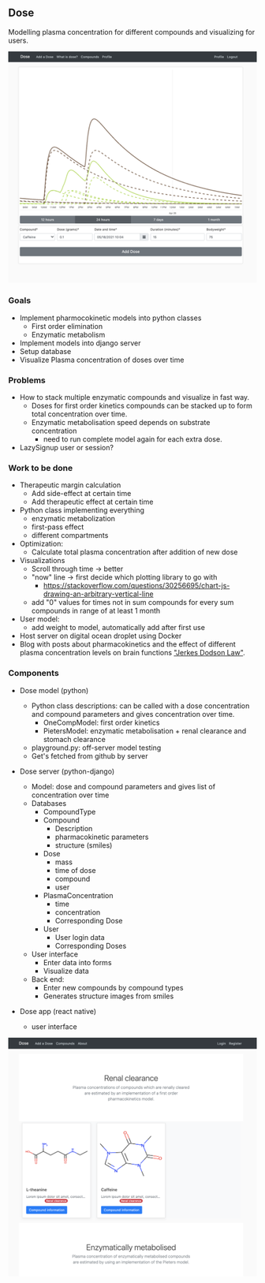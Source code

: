 ## Dose
Modelling plasma concentration for different compounds and visualizing for users.

![Dose](docs/add_dose_preview.png)  
  
    
### Goals
- Implement pharmocokinetic models into python classes
    - First order elimination
    - Enzymatic metabolism
- Implement models into django server
- Setup database 
- Visualize Plasma concentration of doses over time


### Problems
- How to stack multiple enzymatic compounds and visualize in fast way. 
    - Doses for first order kinetics compounds can be stacked up to form total concentration over time. 
    - Enzymatic metabolisation speed depends on substrate concentration 
        - need to run complete model again for each extra dose.
- LazySignup user or session?


### Work to be done
- Therapeutic margin calculation
    - Add side-effect at certain time
    - Add therapeutic effect at certain time
- Python class implementing everything
    - enzymatic metabolization
    - first-pass effect
    - different compartments
- Optimization:
    - Calculate total plasma concentration after addition of new dose
- Visualizations
    - Scroll through time -> better
    - "now" line -> first decide which plotting library to go with
        - https://stackoverflow.com/questions/30256695/chart-js-drawing-an-arbitrary-vertical-line
    - add "0" values for times not in sum compounds for every sum compounds in range of at least 1 month
- User model:   
    - add weight to model, automatically add after first use
- Host server on digital ocean droplet using Docker
- Blog with posts about pharmacokinetics and the effect of different plasma concentration levels on brain functions ["Jerkes Dodson Law"](https://en.m.wikipedia.org/wiki/Yerkes%E2%80%93Dodson_law).
    

### Components  
- Dose model (python)
    - Python class descriptions: can be called with a dose concentration and compound parameters and gives concentration over time.
        - OneCompModel: first order kinetics
        - PietersModel: enzymatic metabolisation + renal clearance and stomach clearance
    - playground.py: off-server model testing
    - Get's fetched from github by server
- Dose server (python-django)
    - Model: dose and compound parameters and gives list of concentration over time
    - Databases
        - CompoundType
        - Compound
            - Description
            - pharmacokinetic parameters
            - structure (smiles)
        - Dose
            - mass
            - time of dose
            - compound
            - user
        - PlasmaConcentration
            - time
            - concentration
            - Corresponding Dose
        - User
            - User login data
            - Corresponding Doses
    - User interface
        - Enter data into forms
        - Visualize data
    - Back end: 
        - Enter new compounds by compound types
        - Generates structure images from smiles
    
- Dose app (react native)
    - user interface
    
    
![Compounds](docs/compounds_preview.png)    
    

